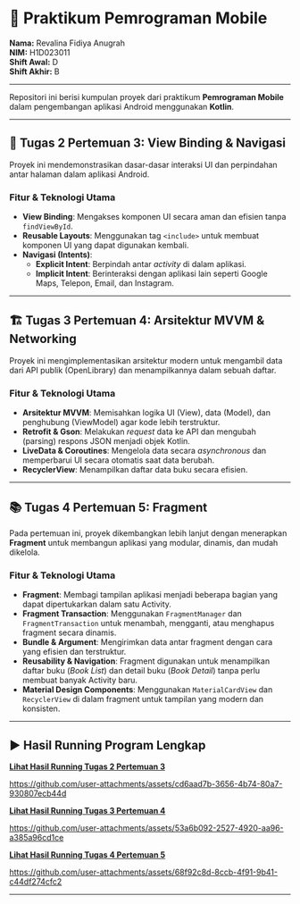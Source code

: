 # 📱 Praktikum Pemrograman Mobile

**Nama:** Revalina Fidiya Anugrah  
**NIM:** H1D023011  
**Shift Awal:** D  
**Shift Akhir:** B  

---

Repositori ini berisi kumpulan proyek dari praktikum **Pemrograman Mobile** dalam pengembangan aplikasi Android menggunakan **Kotlin**.

---

## 🧩 Tugas 2 Pertemuan 3: View Binding & Navigasi

Proyek ini mendemonstrasikan dasar-dasar interaksi UI dan perpindahan antar halaman dalam aplikasi Android.

### **Fitur & Teknologi Utama**
- **View Binding**: Mengakses komponen UI secara aman dan efisien tanpa `findViewById`.
- **Reusable Layouts**: Menggunakan tag `<include>` untuk membuat komponen UI yang dapat digunakan kembali.
- **Navigasi (Intents)**:
  - **Explicit Intent**: Berpindah antar *activity* di dalam aplikasi.
  - **Implicit Intent**: Berinteraksi dengan aplikasi lain seperti Google Maps, Telepon, Email, dan Instagram.

---

## 🏗️ Tugas 3 Pertemuan 4: Arsitektur MVVM & Networking

Proyek ini mengimplementasikan arsitektur modern untuk mengambil data dari API publik (OpenLibrary) dan menampilkannya dalam sebuah daftar.

### **Fitur & Teknologi Utama**
- **Arsitektur MVVM**: Memisahkan logika UI (View), data (Model), dan penghubung (ViewModel) agar kode lebih terstruktur.
- **Retrofit & Gson**: Melakukan *request* data ke API dan mengubah (parsing) respons JSON menjadi objek Kotlin.
- **LiveData & Coroutines**: Mengelola data secara *asynchronous* dan memperbarui UI secara otomatis saat data berubah.
- **RecyclerView**: Menampilkan daftar data buku secara efisien.

---

## 📚 Tugas 4 Pertemuan 5: Fragment

Pada pertemuan ini, proyek dikembangkan lebih lanjut dengan menerapkan **Fragment** untuk membangun aplikasi yang modular, dinamis, dan mudah dikelola.

### **Fitur & Teknologi Utama**
- **Fragment**: Membagi tampilan aplikasi menjadi beberapa bagian yang dapat dipertukarkan dalam satu Activity.
- **Fragment Transaction**: Menggunakan `FragmentManager` dan `FragmentTransaction` untuk menambah, mengganti, atau menghapus fragment secara dinamis.
- **Bundle & Argument**: Mengirimkan data antar fragment dengan cara yang efisien dan terstruktur.
- **Reusability & Navigation**: Fragment digunakan untuk menampilkan daftar buku (*Book List*) dan detail buku (*Book Detail*) tanpa perlu membuat banyak Activity baru.
- **Material Design Components**: Menggunakan `MaterialCardView` dan `RecyclerView` di dalam fragment untuk tampilan yang modern dan konsisten.

---
## ▶️ Hasil Running Program Lengkap

**[Lihat Hasil Running Tugas 2 Pertemuan 3](https://drive.google.com/file/d/1vRPCSrdaqhAWsMkhSDh5wgXEqkbtLwO4/view?usp=sharing)**  


https://github.com/user-attachments/assets/cd6aad7b-3656-4b74-80a7-930807ecb44d



**[Lihat Hasil Running Tugas 3 Pertemuan 4](https://drive.google.com/file/d/1qzp7jAKItPxSf1q6zFF_-gKTONcyncie/view?usp=sharing)**  


https://github.com/user-attachments/assets/53a6b092-2527-4920-aa96-a385a96cd1ce



**[Lihat Hasil Running Tugas 4 Pertemuan 5](https://drive.google.com/file/d/1Cmh2v6eQItxpOpzHcGKfPJqrKBAtOafB/view?usp=sharing)**  


https://github.com/user-attachments/assets/68f92c8d-8ccb-4f91-9b41-c44df274cfc2


---

